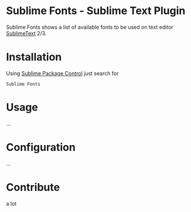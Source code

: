 # Sublime Fonts - Sublime Text Plugin

Sublime Fonts shows a list of available fonts to be used on text editor [SublimeText](http://www.sublimetext.com) 2/3.

# Installation

Using [Sublime Package Control](http://wbond.net/sublime_packages/package_control) just search for

`Sublime Fonts`

# Usage

...

# Configuration

...

# Contribute

a lot
